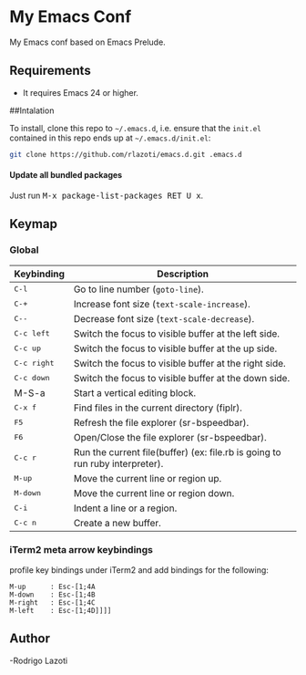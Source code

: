 My Emacs Conf
=============

My Emacs conf based on Emacs Prelude.

## Requirements

* It requires Emacs 24 or higher.

##Intalation

To install, clone this repo to `~/.emacs.d`, i.e. ensure that the
`init.el` contained in this repo ends up at `~/.emacs.d/init.el`:

```bash
git clone https://github.com/rlazoti/emacs.d.git .emacs.d
```

#### Update all bundled packages

Just run <kbd>M-x package-list-packages RET U x</kbd>.

## Keymap

### Global

Keybinding            | Description
----------------------|------------------------------------------------------------
<kbd>C-l</kbd>        | Go to line number (`goto-line`).
<kbd>C-+</kbd>        | Increase font size (`text-scale-increase`).
<kbd>C--</kbd>        | Decrease font size (`text-scale-decrease`).
<kbd>C-c left</kbd>   | Switch the focus to visible buffer at the left side.
<kbd>C-c up</kbd>     | Switch the focus to visible buffer at the up side.
<kbd>C-c right</kbd>  | Switch the focus to visible buffer at the right side.
<kbd>C-c down</kbd>   | Switch the focus to visible buffer at the down side.
<kdb>M-S-a</kdb>      | Start a vertical editing block.
<kbd>C-x f</kbd>      | Find files in the current directory (fiplr).
<kbd>F5</kbd>         | Refresh the file explorer (sr-bspeedbar).
<kbd>F6</kbd>         | Open/Close the file explorer (sr-bspeedbar).
<kbd>C-c r</kbd>      | Run the current file(buffer) (ex: file.rb is going to run ruby interpreter).
<kbd>M-up</kbd>       | Move the current line or region up.
<kbd>M-down</kbd>     | Move the current line or region down.
<kbd>C-i</kbd>        | Indent a line or a region.
<kbd>C-c n</kbd>      | Create a new buffer.

### iTerm2 meta arrow keybindings

profile key bindings under iTerm2 and add bindings for the following:

```
M-up      : Esc-[1;4A
M-down    : Esc-[1;4B
M-right   : Esc-[1;4C
M-left    : Esc-[1;4D]]]]
```

## Author

-Rodrigo Lazoti
